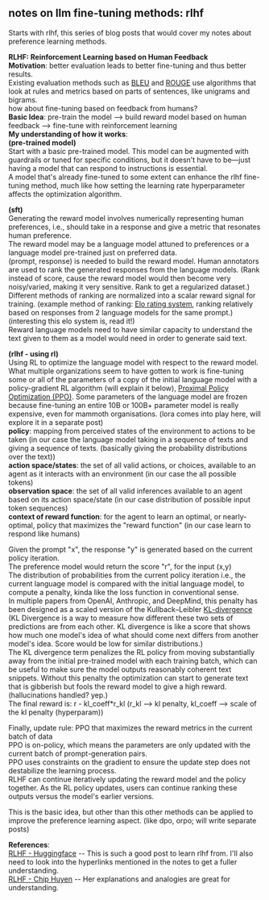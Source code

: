 ## notes on llm fine-tuning methods: rlhf

Starts with rlhf, this series of blog posts that would cover my notes about preference learning methods.

**RLHF: Reinforcement Learning based on Human Feedback**  
**Motivation**: better evaluation leads to better fine-tuning and thus better results.  
Existing evaluation methods such as [BLEU](https://en.wikipedia.org/wiki/BLEU) and [ROUGE](https://en.wikipedia.org/wiki/ROUGE_(metric)) use algorithms that look at rules and metrics based on parts of sentences, like unigrams and bigrams.  
how about fine-tuning based on feedback from humans?  
**Basic Idea**: pre-train the model --> build reward model based on human feedback --> fine-tune with reinforcement learning  
**My understanding of how it works**:  
**(pre-trained model)**  
Start with a basic pre-trained model. This model can be augmented with guardrails or tuned for specific conditions, but it doesn’t have to be—just having a model that can respond to instructions is essential.  
A model that's already fine-tuned to some extent can enhance the rlhf fine-tuning method, much like how setting the learning rate hyperparameter affects the optimization algorithm.

**(sft)**  
Generating the reward model involves numerically representing human preferences, i.e., should take in a response and give a metric that resonates human preference.  
The reward model may be a language model attuned to preferences or a language model pre-trained just on preferred data.  
(prompt, response) is needed to build the reward model. Human annotators are used to rank the generated responses from the language models. (Rank instead of score, cause the reward model would then become very noisy/varied, making it very sensitive. Rank to get a regularized dataset.)  
Different methods of ranking are normalized into a scalar reward signal for training. (example method of ranking: [Elo rating system](https://en.wikipedia.org/wiki/Elo_rating_system), ranking relatively based on responses from 2 language models for the same prompt.) (interesting this elo system is, read it!)  
Reward language models need to have similar capacity to understand the text given to them as a model would need in order to generate said text.

**(rlhf - using rl)**  
Using RL to optimize the language model with respect to the reward model.  
What multiple organizations seem to have gotten to work is fine-tuning some or all of the parameters of a copy of the initial language model with a policy-gradient RL algorithm (will explain it below), [Proximal Policy Optimization (PPO)](https://huggingface.co/blog/deep-rl-ppo). 
Some parameters of the language model are frozen because fine-tuning an entire 10B or 100B+ parameter model is really expensive, even for mammoth organisations. (lora comes into play here, will explore it in a separate post)  
**policy**: mapping from perceived states of the environment to actions to be taken (in our case the language model taking in a sequence of texts and giving a sequence of texts. (basically giving the probability distributions over the text))  
**action space/states**: the set of all valid actions, or choices, available to an agent as it interacts with an environment (in our case the all possible tokens)  
**observation space**: the set of all valid inferences available to an agent based on its action space/state (in our case distribution of possible input token sequences)  
**context of reward function**: for the agent to learn an optimal, or nearly-optimal, policy that maximizes the "reward function" (in our case learn to respond like humans)  

Given the prompt "x", the response "y" is generated based on the current policy iteration.  
The preference model would return the score "r", for the input (x,y)  
The distribution of probabilities from the current policy iteration i.e., the current language model is compared with the initial language model, to compute a penalty, kinda like the loss function in conventional sense.  
In multiple papers from OpenAI, Anthropic, and DeepMind, this penalty has been designed as a scaled version of the Kullback–Leibler [KL-divergence](https://en.wikipedia.org/wiki/Kullback%E2%80%93Leibler_divergence) (KL Divergence is a way to measure how different these two sets of predictions are from each other. KL divergence is like a score that shows how much one model's idea of what should come next differs from another model's idea. Score would be low for similar distributions.)    
The KL divergence term penalizes the RL policy from moving substantially away from the initial pre-trained model with each training batch, which can be useful to make sure the model outputs reasonably coherent text snippets. Without this penalty the optimization can start to generate text that is gibberish but fools the reward model to give a high reward. (hallucinations handled? yep.)  
The final reward is: r - kl_coeff*r_kl (r_kl --> kl penalty, kl_coeff --> scale of the kl penalty (hyperparam))  

Finally, update rule: PPO that maximizes the reward metrics in the current batch of data  
PPO is on-policy, which means the parameters are only updated with the current batch of prompt-generation pairs.  
PPO uses constraints on the gradient to ensure the update step does not destabilize the learning process.  
RLHF can continue iteratively updating the reward model and the policy together. As the RL policy updates, users can continue ranking these outputs versus the model's earlier versions.

This is the basic idea, but other than this other methods can be applied to improve the preference learning aspect. (like dpo, orpo; will write separate posts)

**References**:  
[RLHF - Huggingface](https://huggingface.co/blog/rlhf) -- This is such a good post to learn rlhf from. I'll also need to look into the hyperlinks mentioned in the notes to get a fuller understanding.  
[RLHF - Chip Huyen](https://huyenchip.com/2023/05/02/rlhf.html) -- Her explanations and analogies are great for understanding. 
